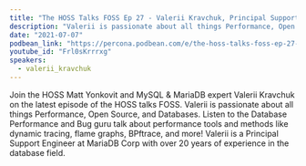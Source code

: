 ```yaml
---
title: "The HOSS Talks FOSS Ep 27 - Valerii Kravchuk, Principal Support Engineer, MariaDB"
description: "Valerii is passionate about all things Performance, Open Source, and Databases."
date: "2021-07-07"
podbean_link: "https://percona.podbean.com/e/the-hoss-talks-foss-ep-27-valerii-kravchuk-principal-support-engineer-mariadb/"
youtube_id: "Frl0sKrrrxg"
speakers:
  - valerii_kravchuk
---
```


Join the HOSS Matt Yonkovit and MySQL & MariaDB expert Valerii Kravchuk on the latest episode of the HOSS talks FOSS. Valerii is passionate about all things Performance, Open Source, and Databases. Listen to the Database Performance and Bug guru talk about performance tools and methods like dynamic tracing, flame graphs, BPftrace, and more! Valerii is a Principal Support Engineer at MariaDB Corp with over 20 years of experience in the database field.
